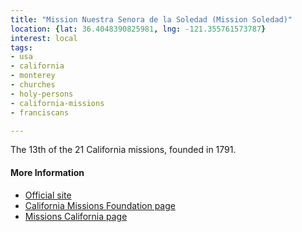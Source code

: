 ```yaml
---
title: "Mission Nuestra Senora de la Soledad (Mission Soledad)"
location: {lat: 36.4048390825981, lng: -121.355761573787}
interest: local
tags:
- usa
- california
- monterey
- churches
- holy-persons
- california-missions
- franciscans

---
```



The 13th of the 21 California missions, founded in 1791.

#### More Information

* [Official site](http://missionsoledad.com/)
* [California Missions Foundation page](https://californiamissionsfoundation.org/mission-la-soledad/)
* [Missions California page](https://www.missionscalifornia.com/missions/nuestra-senora-de-la-soledad/)





